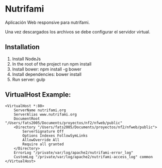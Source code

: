 Nutrifami
=======================

Aplicación Web responsive para nutrifami.

Una vez descargados los archivos se debe configurar el servidor virtual.

Installation
----------------------------------

1. Install NodeJs
2. In the root of the project run 
        npm install
3. Install bower:
        npm install -g bower
4. Install dependencies:
        bower install
5. Run server:
        gulp


VirtualHost Example: 
--------------
    <VirtualHost *:80>
        ServerName nutrifami.org
        ServerAlias www.nutrifami.org
        DocumentRoot "/Users/fats2005/Documents/proyectos/nf2/nfweb/public"
        <Directory "/Users/fats2005/Documents/proyectos/nf2/nfweb/public">
            ServerSignature Off
            Options Indexes FollowSymLinks
            AllowOverride All
            Require all granted
        </Directory>
        ErrorLog "/private/var/log/apache2/nutrifami-error_log"
        CustomLog "/private/var/log/apache2/nutrifami-access_log" common
    </VirtualHost>


